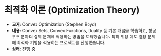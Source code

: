 
# 최적화 이론 (Optimization Theory)

- **교재:** Convex Optimization (Stephen Boyd)
- **내용:** Convex Sets, Convex Functions, Duality 등 기본 개념을 학습하고, 항공우주 분야의 실제 문제에 적용하는 방법을 모색했습니다. 특히 위성 궤도 결정 문제에 최적화 기법을 적용하는 프로젝트를 진행했습니다.
- **상태:** 진행 중
